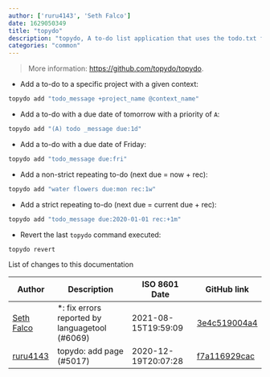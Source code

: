 ```yaml
---
author: ['ruru4143', 'Seth Falco']
date: 1629050349
title: "topydo"
description: "topydo, A to-do list application that uses the todo.txt format."
categories: "common"
---
```

> More information: <https://github.com/topydo/topydo>.

- Add a to-do to a specific project with a given context:

```bash
topydo add "todo_message +project_name @context_name"
```

- Add a to-do with a due date of tomorrow with a priority of `A`:

```bash
topydo add "(A) todo _message due:1d"
```

- Add a to-do with a due date of Friday:

```bash
topydo add "todo_message due:fri"
```

- Add a non-strict repeating to-do (next due = now + rec):

```bash
topydo add "water flowers due:mon rec:1w"
```

- Add a strict repeating to-do (next due = current due + rec):

```bash
topydo add "todo_message due:2020-01-01 rec:+1m"
```

- Revert the last `topydo` command executed:

```bash
topydo revert
```
List of changes to this documentation


Author | Description | ISO 8601 Date | GitHub link
------|-----|-----|-----
[Seth Falco](mailto:seth@falco.fun) | *: fix errors reported by languagetool (#6069) | 2021-08-15T19:59:09 | [3e4c519004a4](https://github.com/tldr-pages/tldr/commit/3e4c519004a471c861cdc609fd7239ee3355671c)
[ruru4143](mailto:37406068+ruru4143@users.noreply.github.com) | topydo: add page (#5017) | 2020-12-19T20:07:28 | [f7a116929cac](https://github.com/tldr-pages/tldr/commit/f7a116929caca1d82c7d744916d6339bf8abfe04)

